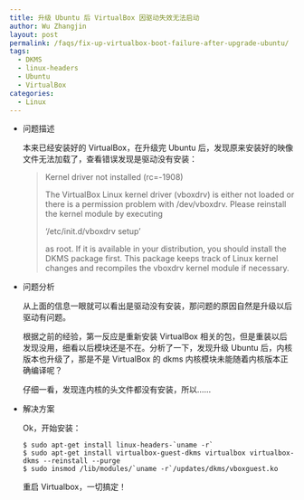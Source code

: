 ```yaml
---
title: 升级 Ubuntu 后 VirtualBox 因驱动失效无法启动
author: Wu Zhangjin
layout: post
permalink: /faqs/fix-up-virtualbox-boot-failure-after-upgrade-ubuntu/
tags:
  - DKMS
  - linux-headers
  - Ubuntu
  - VirtualBox
categories:
  - Linux
---
```

  * 问题描述

    本来已经安装好的 VirtualBox，在升级完 Ubuntu 后，发现原来安装好的映像文件无法加载了，查看错误发现是驱动没有安装：

    > Kernel driver not installed (rc=-1908)
    >
    > The VirtualBox Linux kernel driver (vboxdrv) is either not loaded or there is a permission problem with /dev/vboxdrv. Please reinstall the kernel module by executing
    >
    > &#8216;/etc/init.d/vboxdrv setup&#8217;
    >
    > as root. If it is available in your distribution, you should install the DKMS package first. This package keeps track of Linux kernel changes and recompiles the vboxdrv kernel module if necessary.

  * 问题分析

    从上面的信息一眼就可以看出是驱动没有安装，那问题的原因自然是升级以后驱动有问题。

    根据之前的经验，第一反应是重新安装 VirtualBox 相关的包，但是重装以后发现没用，细看以后模块还是不在。分析了一下，发现升级 Ubuntu 后，内核版本也升级了，那是不是 VirtualBox 的 dkms 内核模块未能随着内核版本正确编译呢？

    仔细一看，发现连内核的头文件都没有安装，所以……

  * 解决方案

    Ok，开始安装：



        $ sudo apt-get install linux-headers-`uname -r`
        $ sudo apt-get install virtualbox-guest-dkms virtualbox virtualbox-dkms --reinstall --purge
        $ sudo insmod /lib/modules/`uname -r`/updates/dkms/vboxguest.ko


    重启 Virtualbox，一切搞定！



